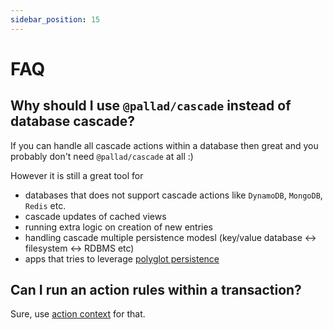 ```yaml
---
sidebar_position: 15
---
```


# FAQ

## Why should I use `@pallad/cascade` instead of database cascade?

If you can handle all cascade actions within a database then great and you probably don't need `@pallad/cascade` at all :)

However it is still a great tool for 
* databases that does not support cascade actions like `DynamoDB`, `MongoDB`, `Redis` etc.
* cascade updates of cached views
* running extra logic on creation of new entries
* handling cascade multiple persistence modesl (key/value database <-> filesystem <-> RDBMS etc)
* apps that tries to leverage [polyglot persistence](https://www.dataversity.net/utilizing-multiple-data-stores-data-models-polyglot-persistence-worth/)

## Can I run an action rules within a transaction?

Sure, use [action context](./examples.md#transaction) for that.
